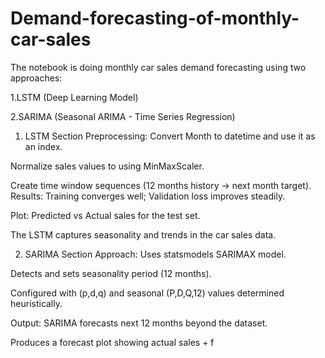 # Demand-forecasting-of-monthly-car-sales
The notebook is doing monthly car sales demand forecasting using two approaches:

1.LSTM (Deep Learning Model)

2.SARIMA (Seasonal ARIMA - Time Series Regression)
1. LSTM Section
Preprocessing:
Convert Month to datetime and use it as an index.

Normalize sales values to using MinMaxScaler.

Create time window sequences (12 months history → next month target).
Results:
Training converges well; Validation loss improves steadily.

Plot: Predicted vs Actual sales for the test set.

The LSTM captures seasonality and trends in the car sales data.

2. SARIMA Section
Approach:
Uses statsmodels SARIMAX model.

Detects and sets seasonality period (12 months).

Configured with (p,d,q) and seasonal (P,D,Q,12) values determined heuristically.

Output:
SARIMA forecasts next 12 months beyond the dataset.

Produces a forecast plot showing actual sales + f
